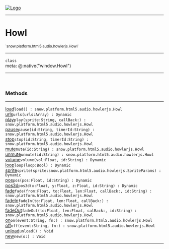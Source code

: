 
[![Logo](../../../../../../images/logo.png)](../../../../../../api/index.html)

---



<h1>Howl</h1>
<small>`snow.platform.html5.audio.howlerjs.Howl`</small>



---

`class`
<span class="meta">
<br/>meta: @:native(&quot;window.Howl&quot;)
</span>


---

&nbsp;
&nbsp;







<h3>Methods</h3> <hr/><span class="method apipage">
            <a name="load"><a class="lift" href="#load">load</a></a><code class="signature apipage">load() : snow.platform.html5.audio.howlerjs.Howl</code><br/><span class="small_desc_flat"></span>
        </span>
    <span class="method apipage">
            <a name="urls"><a class="lift" href="#urls">urls</a></a><code class="signature apipage">urls(urls:Array<span></span>) : Dynamic</code><br/><span class="small_desc_flat"></span>
        </span>
    <span class="method apipage">
            <a name="play"><a class="lift" href="#play">play</a></a><code class="signature apipage">play(sprite:String<span></span>, callBack:<span></span>) : snow.platform.html5.audio.howlerjs.Howl</code><br/><span class="small_desc_flat"></span>
        </span>
    <span class="method apipage">
            <a name="pause"><a class="lift" href="#pause">pause</a></a><code class="signature apipage">pause(id:String<span></span>, timerId:String<span></span>) : snow.platform.html5.audio.howlerjs.Howl</code><br/><span class="small_desc_flat"></span>
        </span>
    <span class="method apipage">
            <a name="stop"><a class="lift" href="#stop">stop</a></a><code class="signature apipage">stop(id:String<span></span>, timerId:String<span></span>) : snow.platform.html5.audio.howlerjs.Howl</code><br/><span class="small_desc_flat"></span>
        </span>
    <span class="method apipage">
            <a name="mute"><a class="lift" href="#mute">mute</a></a><code class="signature apipage">mute(id:String<span></span>) : snow.platform.html5.audio.howlerjs.Howl</code><br/><span class="small_desc_flat"></span>
        </span>
    <span class="method apipage">
            <a name="unmute"><a class="lift" href="#unmute">unmute</a></a><code class="signature apipage">unmute(id:String<span></span>) : snow.platform.html5.audio.howlerjs.Howl</code><br/><span class="small_desc_flat"></span>
        </span>
    <span class="method apipage">
            <a name="volume"><a class="lift" href="#volume">volume</a></a><code class="signature apipage">volume(vol:Float<span></span>, id:String<span></span>) : Dynamic</code><br/><span class="small_desc_flat"></span>
        </span>
    <span class="method apipage">
            <a name="loop"><a class="lift" href="#loop">loop</a></a><code class="signature apipage">loop(loop:Bool<span></span>) : Dynamic</code><br/><span class="small_desc_flat"></span>
        </span>
    <span class="method apipage">
            <a name="sprite"><a class="lift" href="#sprite">sprite</a></a><code class="signature apipage">sprite(sprite:snow.platform.html5.audio.howlerjs.SpriteParams<span></span>) : Dynamic</code><br/><span class="small_desc_flat"></span>
        </span>
    <span class="method apipage">
            <a name="pos"><a class="lift" href="#pos">pos</a></a><code class="signature apipage">pos(pos:Float<span></span>, id:String<span></span>) : Dynamic</code><br/><span class="small_desc_flat"></span>
        </span>
    <span class="method apipage">
            <a name="pos3d"><a class="lift" href="#pos3d">pos3d</a></a><code class="signature apipage">pos3d(x:Float<span></span>, y:Float<span></span>, z:Float<span></span>, id:String<span></span>) : Dynamic</code><br/><span class="small_desc_flat"></span>
        </span>
    <span class="method apipage">
            <a name="fade"><a class="lift" href="#fade">fade</a></a><code class="signature apipage">fade(from:Float<span></span>, to:Float<span></span>, len:Float<span></span>, callBack:<span></span>, id:String<span></span>) : snow.platform.html5.audio.howlerjs.Howl</code><br/><span class="small_desc_flat"></span>
        </span>
    <span class="method apipage">
            <a name="fadeIn"><a class="lift" href="#fadeIn">fadeIn</a></a><code class="signature apipage">fadeIn(to:Float<span></span>, len:Float<span></span>, callBack:<span></span>) : snow.platform.html5.audio.howlerjs.Howl</code><br/><span class="small_desc_flat"></span>
        </span>
    <span class="method apipage">
            <a name="fadeOut"><a class="lift" href="#fadeOut">fadeOut</a></a><code class="signature apipage">fadeOut(to:Float<span></span>, len:Float<span></span>, calBack:<span></span>, id:String<span></span>) : snow.platform.html5.audio.howlerjs.Howl</code><br/><span class="small_desc_flat"></span>
        </span>
    <span class="method apipage">
            <a name="on"><a class="lift" href="#on">on</a></a><code class="signature apipage">on(event:String<span></span>, fn:<span></span>) : snow.platform.html5.audio.howlerjs.Howl</code><br/><span class="small_desc_flat"></span>
        </span>
    <span class="method apipage">
            <a name="off"><a class="lift" href="#off">off</a></a><code class="signature apipage">off(event:String<span></span>, fn:<span></span>) : snow.platform.html5.audio.howlerjs.Howl</code><br/><span class="small_desc_flat"></span>
        </span>
    <span class="method apipage">
            <a name="unload"><a class="lift" href="#unload">unload</a></a><code class="signature apipage">unload() : Void</code><br/><span class="small_desc_flat"></span>
        </span>
    <span class="method apipage">
            <a name="new"><a class="lift" href="#new">new</a></a><code class="signature apipage">new(o:<span></span>) : Void</code><br/><span class="small_desc_flat"></span>
        </span>
    





---

&nbsp;
&nbsp;
&nbsp;
&nbsp;